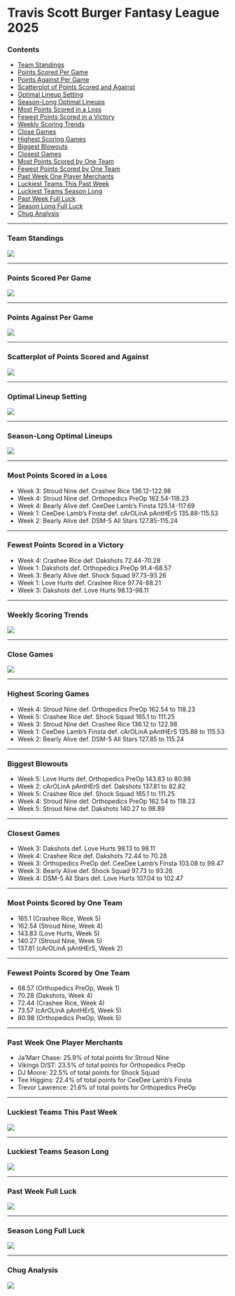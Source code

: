 Travis Scott Burger Fantasy League 2025
================

### Contents

- [Team Standings](#team-standings)
- [Points Scored Per Game](#points-scored-per-game)
- [Points Against Per Game](#points-against-per-game)
- [Scatterplot of Points Scored and
  Against](#scatterplot-of-points-scored-and-against)
- [Optimal Lineup Setting](#optimal-lineup-setting)
- [Season-Long Optimal Lineups](#season-long-optimal-lineups)
- [Most Points Scored in a Loss](#most-points-scored-in-a-loss)
- [Fewest Points Scored in a
  Victory](#fewest-points-scored-in-a-victory)
- [Weekly Scoring Trends](#weekly-scoring-trends)
- [Close Games](#close-games)
- [Highest Scoring Games](#highest-scoring-games)
- [Biggest Blowouts](#biggest-blowouts)
- [Closest Games](#closest-games)
- [Most Points Scored by One Team](#most-points-scored-by-one-team)
- [Fewest Points Scored by One Team](#fewest-points-scored-by-one-team)
- [Past Week One Player Merchants](#past-week-one-player-merchants)
- [Luckiest Teams This Past Week](#luckiest-teams-this-past-week)
- [Luckiest Teams Season Long](#luckiest-teams-season-long)
- [Past Week Full Luck](#past-week-full-luck)
- [Season Long Full Luck](#season-long-full-luck)
- [Chug Analysis](#chug-analysis)

------------------------------------------------------------------------

### Team Standings

![](README_files/figure-gfm/unnamed-chunk-2-1.png)<!-- -->

------------------------------------------------------------------------

### Points Scored Per Game

![](README_files/figure-gfm/unnamed-chunk-3-1.png)<!-- -->

------------------------------------------------------------------------

### Points Against Per Game

![](README_files/figure-gfm/unnamed-chunk-4-1.png)<!-- -->

------------------------------------------------------------------------

### Scatterplot of Points Scored and Against

![](README_files/figure-gfm/unnamed-chunk-5-1.png)<!-- -->

------------------------------------------------------------------------

### Optimal Lineup Setting

![](README_files/figure-gfm/unnamed-chunk-6-1.png)<!-- -->

------------------------------------------------------------------------

### Season-Long Optimal Lineups

![](README_files/figure-gfm/unnamed-chunk-7-1.png)<!-- -->

------------------------------------------------------------------------

### Most Points Scored in a Loss

- Week 3: Stroud Nine def. Crashee Rice 136.12-122.98
- Week 4: Stroud Nine def. Orthopedics PreOp 162.54-118.23
- Week 4: Bearly Alive def. CeeDee Lamb’s Finsta 125.14-117.69
- Week 1: CeeDee Lamb’s Finsta def. cArOLinA pAntHErS 135.88-115.53
- Week 2: Bearly Alive def. DSM-5 All Stars 127.85-115.24

------------------------------------------------------------------------

### Fewest Points Scored in a Victory

- Week 4: Crashee Rice def. Dakshots 72.44-70.28
- Week 1: Dakshots def. Orthopedics PreOp 91.4-68.57
- Week 3: Bearly Alive def. Shock Squad 97.73-93.26
- Week 1: Love Hurts def. Crashee Rice 97.74-88.21
- Week 3: Dakshots def. Love Hurts 98.13-98.11

------------------------------------------------------------------------

### Weekly Scoring Trends

![](README_files/figure-gfm/unnamed-chunk-10-1.png)<!-- -->

------------------------------------------------------------------------

### Close Games

![](README_files/figure-gfm/unnamed-chunk-11-1.png)<!-- -->

------------------------------------------------------------------------

### Highest Scoring Games

- Week 4: Stroud Nine def. Orthopedics PreOp 162.54 to 118.23
- Week 5: Crashee Rice def. Shock Squad 165.1 to 111.25
- Week 3: Stroud Nine def. Crashee Rice 136.12 to 122.98
- Week 1: CeeDee Lamb’s Finsta def. cArOLinA pAntHErS 135.88 to 115.53
- Week 2: Bearly Alive def. DSM-5 All Stars 127.85 to 115.24

------------------------------------------------------------------------

### Biggest Blowouts

- Week 5: Love Hurts def. Orthopedics PreOp 143.83 to 80.98
- Week 2: cArOLinA pAntHErS def. Dakshots 137.81 to 82.82
- Week 5: Crashee Rice def. Shock Squad 165.1 to 111.25
- Week 4: Stroud Nine def. Orthopedics PreOp 162.54 to 118.23
- Week 5: Stroud Nine def. Dakshots 140.27 to 98.89

------------------------------------------------------------------------

### Closest Games

- Week 3: Dakshots def. Love Hurts 98.13 to 98.11
- Week 4: Crashee Rice def. Dakshots 72.44 to 70.28
- Week 3: Orthopedics PreOp def. CeeDee Lamb’s Finsta 103.08 to 99.47
- Week 3: Bearly Alive def. Shock Squad 97.73 to 93.26
- Week 4: DSM-5 All Stars def. Love Hurts 107.04 to 102.47

------------------------------------------------------------------------

### Most Points Scored by One Team

- 165.1 (Crashee Rice, Week 5)
- 162.54 (Stroud Nine, Week 4)
- 143.83 (Love Hurts, Week 5)
- 140.27 (Stroud Nine, Week 5)
- 137.81 (cArOLinA pAntHErS, Week 2)

------------------------------------------------------------------------

### Fewest Points Scored by One Team

- 68.57 (Orthopedics PreOp, Week 1)
- 70.28 (Dakshots, Week 4)
- 72.44 (Crashee Rice, Week 4)
- 73.57 (cArOLinA pAntHErS, Week 5)
- 80.98 (Orthopedics PreOp, Week 5)

------------------------------------------------------------------------

### Past Week One Player Merchants

- Ja’Marr Chase: 25.9% of total points for Stroud Nine
- Vikings D/ST: 23.5% of total points for Orthopedics PreOp
- DJ Moore: 22.5% of total points for Shock Squad
- Tee Higgins: 22.4% of total points for CeeDee Lamb’s Finsta
- Trevor Lawrence: 21.6% of total points for Orthopedics PreOp

------------------------------------------------------------------------

### Luckiest Teams This Past Week

![](README_files/figure-gfm/unnamed-chunk-18-1.png)<!-- -->

------------------------------------------------------------------------

### Luckiest Teams Season Long

![](README_files/figure-gfm/unnamed-chunk-19-1.png)<!-- -->

------------------------------------------------------------------------

### Past Week Full Luck

![](README_files/figure-gfm/unnamed-chunk-20-1.png)<!-- -->

------------------------------------------------------------------------

### Season Long Full Luck

![](README_files/figure-gfm/unnamed-chunk-21-1.png)<!-- -->

------------------------------------------------------------------------

### Chug Analysis

![](README_files/figure-gfm/unnamed-chunk-22-1.png)<!-- -->

